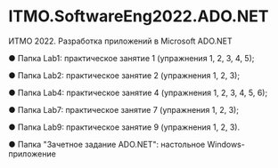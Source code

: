 # ITMO.SoftwareEng2022.ADO.NET
ИТМО 2022. Разработка приложений в Microsoft ADO.NET

● Папка Lab1:
практическое занятие 1 (упражнения 1, 2, 3, 4, 5);

● Папка Lab2:
практическое занятие 2 (упражнения 1, 2, 3);

● Папка Lab4:
практическое занятие 4 (упражнения 1, 2, 3, 4, 5, 6);

● Папка Lab7: практическое занятие 7 (упражнения 1, 2, 3);

● Папка Lab9: практическое занятие 9 (упражнения 1, 2, 3).

● Папка "Зачетное задание ADO.NET": настольное Windows-приложение
